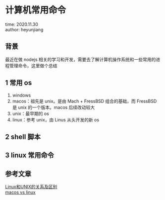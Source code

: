 # 计算机常用命令

time: 2020.11.30  
author: heyunjiang

## 背景

最近在做 nodejs 相关的学习和开发，需要去了解计算机操作系统和一些常用的进程管理命令，这里做个总结

## 1 常用 os

1. windows
2. macos：祖先是 unix。是由 Mach + FressBSD 组合的基础，而 FressBSD 是 unix 的一个版本。macos 后续改动较大
3. unix：最早期的 os
4. linux：参考 unix，由 Linus 从头开发的新 os

## 2 shell 脚本

## 3 linux 常用命令

## 参考文章

[Linux和UNIX的关系及区别](http://c.biancheng.net/view/707.html)  
[macos vs linux](https://linux.cn/article-9850-1.html)
